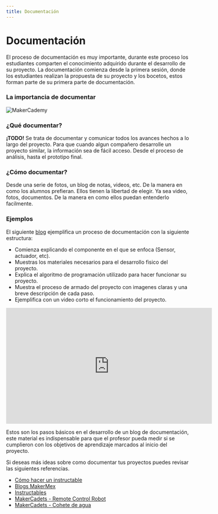 ```yaml
---
title: Documentación
---
```

# Documentación 
El proceso de documentación es muy importante, durante este proceso los estudiantes comparten el conocimiento adquirido durante el desarrollo de su proyecto.
La documentación comienza desde la primera sesión, donde los estudiantes realizan la propuesta de su proyecto y los bocetos, estos forman parte de su primera parte de documentación.

### La importancia de documentar

![MakerCademy]({{site.baseurl}}/img/documentación.png)

### ¿Qué documentar?
**¡TODO!** Se trata de documentar y comunicar todos los avances hechos a lo largo del proyecto.
Para que cuando algun compañero desarrolle un proyecto similar, la información sea de fácil acceso.
Desde el proceso de análisis, hasta el prototipo final. 

### ¿Cómo documentar?
Desde una serie de fotos, un blog de notas, videos, etc. De la manera en como los alumnos prefieran. Ellos tienen la libertad de
elegir. Ya sea video, fotos, documentos. De la manera en como ellos puedan
entenderlo facilmente.

### Ejemplos
El siguiente [blog](http://makermex.com/blog/makercademy-4/post/como-usar-las-entradas-capacitivas-de-mi-circuit-playground-543)  ejemplifica un proceso de documentación con la siguiente estructura:
+ Comienza explicando el componente en el que se enfoca (Sensor, actuador, etc).
+ Muestras los materiales necesarios para el desarrollo fisico del proyecto.
+ Explica el algoritmo de programación utilizado para hacer funcionar su proyecto.
+ Muestra el proceso de armado del proyecto con imagenes claras y una breve descripción de cada paso.
+ Ejemplifica con un video corto el funcionamiento del proyecto.

<iframe width="560" height="315" src="https://www.youtube.com/embed/QQuFplHcqkw" frameborder="0" allow="accelerometer; autoplay; encrypted-media; gyroscope; picture-in-picture" allowfullscreen></iframe>

Estos son los pasos básicos en el desarrollo de un blog de documentación, este material es indispensable para que el profesor pueda medir si se cumplieron con los objetivos de aprendizaje marcados al inicio del proyecto. 

Si deseas más ideas sobre como documentar tus proyectos puedes revisar las siguientes referencias.

* [Cómo hacer un instructable](https://www.instructables.com/id/C%C3%B3mo-hacer-un-instructable/)
* [Blogs MakerMex](http://makermex.com/blog)
* [Instructables](https://www.instructables.com/circuits/)
* [MakerCadets - Remote Control Robot](https://www.youtube.com/watch?v=Ee2BMm8B5Jo)
* [MakerCadets - Cohete de agua](https://www.youtube.com/watch?v=zwTUg1D0f7Y)
